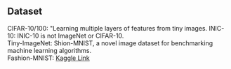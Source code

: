## Dataset

CIFAR-10/100:  "Learning multiple layers of features from tiny images.
INIC-10: INIC-10 is not ImageNet or CIFAR-10.  
Tiny-ImageNet: Shion-MNIST, a novel image dataset for benchmarking machine learning algorithms.  
Fashion-MNIST: [Kaggle Link](https://www.kaggle.com/c/tiny-imagenet)
